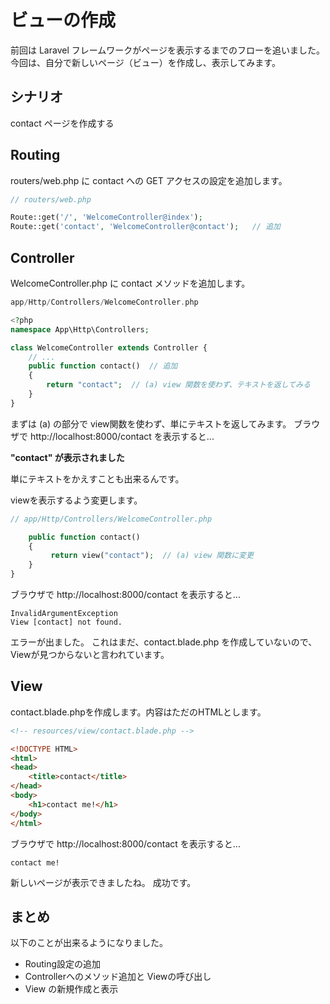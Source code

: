 # ビューの作成

前回は Laravel フレームワークがページを表示するまでのフローを追いました。
今回は、自分で新しいページ（ビュー）を作成し、表示してみます。

## シナリオ

contact ページを作成する

## Routing

routers/web.php に contact への GET アクセスの設定を追加します。

~~~php
// routers/web.php

Route::get('/', 'WelcomeController@index');
Route::get('contact', 'WelcomeController@contact');   // 追加
~~~

## Controller

WelcomeController.php に contact メソッドを追加します。

~~~php
app/Http/Controllers/WelcomeController.php

<?php
namespace App\Http\Controllers;

class WelcomeController extends Controller {
    // ...
    public function contact()  // 追加
    {
        return "contact";  // (a) view 関数を使わず、テキストを返してみる
    }
}
~~~

まずは (a) の部分で view関数を使わず、単にテキストを返してみます。
ブラウザで http://localhost:8000/contact を表示すると...

**"contact" が表示されました**

単にテキストをかえすことも出来るんです。

viewを表示するよう変更します。

~~~php
// app/Http/Controllers/WelcomeController.php

    public function contact()
    {
         return view("contact");  // (a) view 関数に変更
    }
}
~~~

ブラウザで http://localhost:8000/contact を表示すると...

~~~
InvalidArgumentException
View [contact] not found.
~~~

エラーが出ました。
これはまだ、contact.blade.php を作成していないので、Viewが見つからないと言われています。

## View

contact.blade.phpを作成します。内容はただのHTMLとします。

~~~html
<!-- resources/view/contact.blade.php -->

<!DOCTYPE HTML>
<html>
<head>
    <title>contact</title>
</head>
<body>
    <h1>contact me!</h1>
</body>
</html>
~~~

ブラウザで http://localhost:8000/contact を表示すると...

~~~
contact me!
~~~

新しいページが表示できましたね。
成功です。

## まとめ

以下のことが出来るようになりました。

* Routing設定の追加
* Controllerへのメソッド追加と Viewの呼び出し
* View の新規作成と表示
